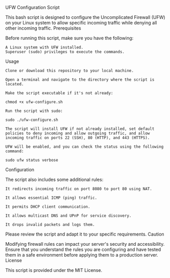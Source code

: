 UFW Configuration Script

This bash script is designed to configure the Uncomplicated Firewall (UFW) on your Linux system to allow specific incoming traffic while denying all other incoming traffic.
Prerequisites

Before running this script, make sure you have the following:

    A Linux system with UFW installed.
    Superuser (sudo) privileges to execute the commands.

Usage

    Clone or download this repository to your local machine.

    Open a terminal and navigate to the directory where the script is located.

    Make the script executable if it's not already:

    chmod +x ufw-configure.sh

    Run the script with sudo:

    sudo ./ufw-configure.sh

    The script will install UFW if not already installed, set default policies to deny incoming and allow outgoing traffic, and allow incoming traffic on ports 22 (SSH), 80 (HTTP), and 443 (HTTPS).

    UFW will be enabled, and you can check the status using the following command:

    sudo ufw status verbose

Configuration

The script also includes some additional rules:

    It redirects incoming traffic on port 8080 to port 80 using NAT.

    It allows essential ICMP (ping) traffic.

    It permits DHCP client communication.

    It allows multicast DNS and UPnP for service discovery.

    It drops invalid packets and logs them.

Please review the script and adapt it to your specific requirements.
Caution

Modifying firewall rules can impact your server's security and accessibility. Ensure that you understand the rules you are configuring and have tested them in a safe environment before applying them to a production server.
License

This script is provided under the MIT License.

